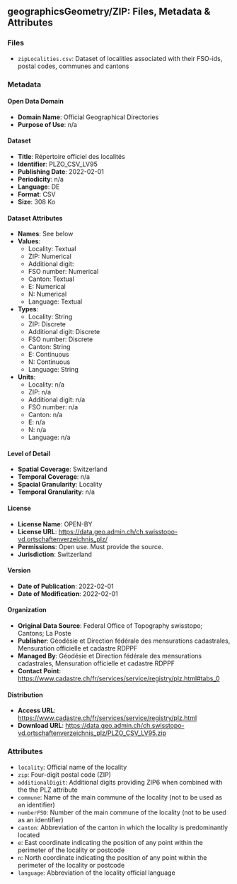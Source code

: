 ## geographicsGeometry/ZIP: Files, Metadata & Attributes

### **Files**
- ```zipLocalities.csv```: Dataset of localities associated with their FSO-ids, postal codes, communes and cantons 

### Metadata

#### Open Data Domain
- **Domain Name**: Official Geographical Directories
- **Purpose of Use**: n/a

#### Dataset
- **Title**: Répertoire officiel des localités
- **Identifier**: PLZO_CSV_LV95
- **Publishing Date**: 2022-02-01
- **Periodicity**: n/a
- **Language**: DE
- **Format**: CSV
- **Size**: 308 Ko

#### Dataset Attributes
- **Names**: See below
- **Values**:
  - Locality: Textual
  - ZIP: Numerical
  - Additional digit: 
  - FSO number: Numerical
  - Canton: Textual
  - E: Numerical
  - N: Numerical
  - Language: Textual
- **Types**:
  - Locality: String
  - ZIP: Discrete
  - Additional digit: Discrete
  - FSO number: Discrete
  - Canton: String
  - E: Continuous
  - N: Continuous
  - Language: String
- **Units**:
  - Locality: n/a
  - ZIP: n/a
  - Additional digit: n/a 
  - FSO number: n/a 
  - Canton: n/a
  - E: n/a
  - N: n/a
  - Language: n/a

#### Level of Detail
- **Spatial Coverage**: Switzerland
- **Temporal Coverage**: n/a
- **Spacial Granularity**: Locality
- **Temporal Granularity**: n/a

#### License
- **License Name**: OPEN-BY
- **License URL**: https://data.geo.admin.ch/ch.swisstopo-vd.ortschaftenverzeichnis_plz/
- **Permissions**: Open use. Must provide the source.
- **Jurisdiction**: Switzerland

#### Version
- **Date of Publication**: 2022-02-01
- **Date of Modification**: 2022-02-01

#### Organization
- **Original Data Source**: Federal Office of Topography swisstopo; Cantons; La Poste
- **Publisher**: Géodésie et Direction fédérale des mensurations cadastrales, Mensuration officielle et cadastre RDPPF
- **Managed By**: Géodésie et Direction fédérale des mensurations cadastrales, Mensuration officielle et cadastre RDPPF
- **Contact Point**: https://www.cadastre.ch/fr/services/service/registry/plz.html#tabs_0

#### Distribution
- **Access URL**: https://www.cadastre.ch/fr/services/service/registry/plz.html
- **Download URL**: https://data.geo.admin.ch/ch.swisstopo-vd.ortschaftenverzeichnis_plz/PLZO_CSV_LV95.zip


### Attributes
- ```locality```: Official name of the locality
- ```zip```: Four-digit postal code (ZIP)
- ```additionalDigit```: Additional digits providing ZIP6 when combined with the the PLZ attribute
- ```commune```: Name of the main commune of the locality (not to be used as an identifier)
- ```numberFSO```: Number of the main commune of the locality (not to be used as an identifier)
- ```canton```: Abbreviation of the canton in which the locality is predominantly located
- ```e```: East coordinate indicating the position of any point within the perimeter of the locality or postcode
- ```n```: North coordinate indicating the position of any point within the perimeter of the locality or postcode
- ```language```: Abbreviation of the locality official language
